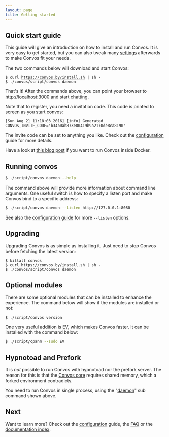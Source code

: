 ```yaml
---
layout: page
title: Getting started
---
```


<ul class="toc"></ul>

## Quick start guide

This guide will give an introduction on how to install and run Convos. It is
very easy to get started, but you can also tweak many
[settings](./config.html) afterwards to make Convos fit your needs.

The two commands below will download and start Convos:

<pre class="highlight"><code>$ curl <a href="https://github.com/Nordaaker/convos/blob/gh-pages/install.sh">https://convos.by/install.sh</a> | sh -
$ ./convos/script/convos daemon</code></pre>

That's it! After the commands above, you can point your browser to
[http://localhost:3000](http://localhost:3000) and start chatting.

Note that to register, you need a invitation code. This code is printed to
screen as you start convos:

    [Sun Aug 21 11:18:03 2016] [info] Generated CONVOS_INVITE_CODE="b34b0ab873e80419b9a2170de8ca8190"

The invite code can be set to anything you like. Check out the
[configuration](./config.html) guide for more details.

Have a look at [this blog post](/2016/12/4/convos-loves-docker.html) if you want to
run Convos inside Docker.

## Running convos

```bash
$ ./script/convos daemon --help
```

The command above will provide more information about command line arguments.
One useful switch is how to specify a listen port and make Convos bind to a
specific address:

```bash
$ ./script/convos daemon --listen http://127.0.0.1:8080
```

See also the [configuration guide](/doc/config.html#listen) for more
`--listen` options.

## Upgrading

Upgrading Convos is as simple as installing it. Just need to stop Convos
before fetching the latest version:

    $ killall convos
    $ curl https://convos.by/install.sh | sh -
    $ ./convos/script/convos daemon

## Optional modules

There are some optional modules that can be installed to enhance the
experience. The command below will show if the modules are installed
or not:

```bash
$ ./script/convos version
```

One very useful addition is [EV](https://metacpan.org/pod/distribution/Mojolicious/lib/Mojolicious/Guides/FAQ.pod#Why-doesnt-Mojolicious-have-any-dependencies),
which makes Convos faster. It can be installed with the command below:

```bash
$ ./script/cpanm --sudo EV
```

## Hypnotoad and Prefork

It is *not* possible to run Convos with hypnotoad nor the prefork server. The
reason for this is that the
[Convos core](https://github.com/Nordaaker/convos/blob/master/lib/Convos/Core.pm)
requires shared memory, which a forked environment contradicts.

You need to run Convos in single process, using the
"[daemon](https://metacpan.org/pod/Mojo::Server::Daemon)" sub command shown
above.

## Next

Want to learn more? Check out the [configuration](/doc/config.html) guide, the
[FAQ](/doc/faq.html) or the [documentation index](/doc/).
